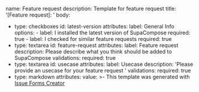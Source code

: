 name: Feature request
description: Template for feature request
title: '[Feature request]: '
body:
  - type: checkboxes
    id: latest-version
    attributes:
      label: General Info
      options:
        - label: I installed the latest version of SupaCompose
          required: true
        - label: I checked for similar feature requests
          required: true
  - type: textarea
    id: feature-request
    attributes:
      label: Feature request
      description: Please describe what you think should be added to SupaCompose
    validations:
      required: true
  - type: textarea
    id: usecase
    attributes:
      label: Usecase
      description: 'Please provide an usecase for your feature request '
    validations:
      required: true
  - type: markdown
    attributes:
      value: >-
        This template was generated with [Issue Forms
        Creator](https://www.issue-forms-creator.app/)
